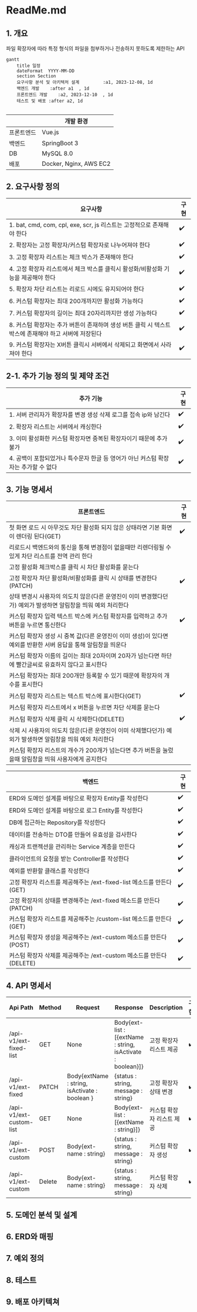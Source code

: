 # ReadMe.md

## 1. 개요

파일 확장자에 따라 특정 형식의 파일을 첨부하거나 전송하지 못하도록 제한하는 API


```mermaid
gantt
    title 일정
    dateFormat  YYYY-MM-DD
    section Section
    요구사항 분석 및 아키텍처 설계         :a1, 2023-12-08, 1d
    백엔드 개발    :after a1  , 1d
    프론트엔드 개발    :a2, 2023-12-10  , 1d
    테스트 및 배포 :after a2, 1d
    
```

||개발 환경|
|--|----|
|프론트엔드|Vue.js|
|백엔드|SpringBoot 3|
|DB|MySQL 8.0|
|배포|Docker, Nginx, AWS EC2|

## 2. 요구사항 정의

|요구사항| 구현 |
|--------|-----|
|1. bat, cmd, com, cpl, exe, scr, js 리스트는 고정적으로 존재해야 한다|:heavy_check_mark: |
|2. 확장자는 고정 확장자/커스텀 확장자로 나누어져야 한다| :heavy_check_mark: |
|3. 고정 확장자 리스트는 체크 박스가 존재해야 한다|:heavy_check_mark: |
| 4. 고정 확장자 리스트에서 체크 박스를 클릭시 활성화/비활성화 기능을 제공해야 한다 |:heavy_check_mark: |
|5. 확장자 차단 리스트는 리로드 시에도 유지되어야 한다|:heavy_check_mark:|
|6. 커스텀 확장자는 최대 200개까지만 활성화 가능하다|:heavy_check_mark:|
|7. 커스텀 확장자의 길이는 최대 20자리까지만 생성 가능하다|:heavy_check_mark:|
|8. 커스텀 확장자는 추가 버튼이 존재하며 생성 버튼 클릭 시 텍스트 박스에 존재해야 하고 서버에 저장된다|:heavy_check_mark:|
|9. 커스텀 확장자는 X버튼 클릭시 서버에서 삭제되고 화면에서 사라져야 한다|:heavy_check_mark:|


## 2-1. 추가 기능 정의 및 제약 조건

|추가 기능|구현|
|--------|----|
|1. 서버 관리자가 확장자를 변경 생성 삭제 로그를 접속 ip와 남긴다|:heavy_check_mark:|
|2. 확장자 리스트는 서버에서 캐싱한다|:heavy_check_mark:|
|3.  이미 활성화한 커스텀 확장자면 중복된 확장자이기 때문에 추가 불가|:heavy_check_mark:|
|4. 공백이 포함되었거나 특수문자 한글 등 영어가 아닌 커스텀 확장자는 추가할 수 없다|:heavy_check_mark:|


## 3. 기능 명세서

|프론트엔드|구현|
|---------|------|
|첫 화면 로드 시 아무것도 차단 활성화 되지 않은 상태라면 기본 화면이 렌더링 된다(GET) |:heavy_check_mark:|
|리로드시 백엔드와의 통신을 통해 변경점이 없을때만 리렌더링될 수 있게 차단 리스트를 전역 관리 한다||
|고정 활성화 체크박스를 클릭 시 차단 활성화를 묻는다||
|고정 확장자 차단 활성화/비활성화를 클릭 시 상태를 변경한다(PATCH)|:heavy_check_mark:|
|상태 변경시 사용자의 의도치 않은(다른 운영진이 이미 변경했다던가) 예외가 발생하면 알림창을 띄워 예외 처리한다||
|커스텀 확장자 입력 텍스트 박스에 커스텀 확장자를 입력하고 추가 버튼을 누르면 통신한다|:heavy_check_mark:|
|커스텀 확장자 생성 시 중복 값(다른 운영진이 이미 생성)이 있다면 예외를 반환한 서버 응답을 통해 알림창을 띄운다||
|커스텀 확장자 이름의 길이는 최대 20자이며 20자가 넘는다면 하단에 빨간글씨로 유효하지 않다고 표시한다||
|커스텀 확장자는 최대 200개만 등록할 수 있기 때문에 확장자의 개수를 표시한다||
|커스텀 확장자 리스트는 텍스트 박스에 표시한다(GET)|:heavy_check_mark:|
|커스텀 확장자 리스트에서 x 버튼을 누르면 차단 삭제를 묻는다||
|커스텀 확장자 삭제 클릭 시 삭제한다(DELETE)|:heavy_check_mark:|
|삭제 시 사용자의 의도치 않은(다른 운영진이 이미 삭제했다던가) 예외가 발생하면 알림창을 띄워 예외 처리한다||
|커스텀 확장자 리스트의 개수가 200개가 넘는다면 추가 버튼을 눌렀을때 알림창을 띄워 사용자에게 공지한다||



|백엔드|구현|
|-----|----|
|ERD와 도메인 설계를 바탕으로 확장자 Entity를 작성한다|:heavy_check_mark:|
|ERD와 도메인 설계를 바탕으로 로그 Entity를 작성한다|:heavy_check_mark:|
|DB에 접근하는 Repository를 작성한다|:heavy_check_mark:|
|데이터를 전송하는 DTO를 만들어 유효성을 검사한다|:heavy_check_mark:|
|캐싱과 트랜젝션을 관리하는 Service 계층을 만든다|:heavy_check_mark:|
|클라이언트의 요청을 받는 Controller를 작성한다|:heavy_check_mark:|
|예외를 반환할 클래스를 작성한다|:heavy_check_mark:|
|고정 확장자 리스트를 제공해주는 /ext-fixed-list 메소드를 만든다(GET)|:heavy_check_mark:|
|고정 확장자의 상태를 변경해주는 /ext-fixed 메소드를 만든다(PATCH)|:heavy_check_mark:|
|커스텀 확장자 리스트를 제공해주는 /custom-list 메소드를 만든다(GET)|:heavy_check_mark:|
|커스텀 확장자 생성을 제공해주는 /ext-custom 메소드를 만든다(POST) |:heavy_check_mark:|
|커스텀 확장자 삭제를 제공해주는 /ext-custom 메소드를 만든다(DELETE)|:heavy_check_mark:|

## 4. API 명세서

|Api Path|Method|Request|Response |Description|구현|
|--------|-------|---------|----------|-----------|----|
|/api-v1/ext-fixed-list|GET|None|Body{ext-list : [{extName : string, isActivate : boolean}]}|고정 확장자 리스트 제공|:heavy_check_mark:|
|/api-v1/ext-fixed|PATCH|Body{extName : string, isActivate : boolean }|{status : string, message : string}|고정 확장자 상태 변경|:heavy_check_mark:|
|/api-v1/ext-custom-list|GET|None|Body{ext-list : [{extName : string}]}|커스텀 확장자 리스트 제공|:heavy_check_mark:|
|/api-v1/ext-custom|POST|Body{ext-name : string}|{status : string, message : string}|커스텀 확장자 생성|:heavy_check_mark:|
|/api-v1/ext-custom|Delete|Body{ext-name : string}|{status : string, message : string}|커스텀 확장자 삭제|:heavy_check_mark:|



## 5. 도메인 분석 및 설계


## 6.  ERD와 매핑

## 7. 예외 정의


## 8. 테스트



## 9. 배포 아키텍쳐


